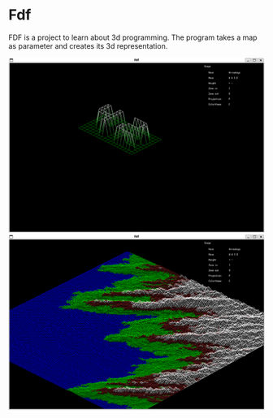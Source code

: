 # Fdf

FDF is a project to learn about 3d programming. The program takes a map as parameter and creates its 3d representation.

![Screenshot](images/42-fdf.png)
![Screenshot](images/t1-fdf.png)
